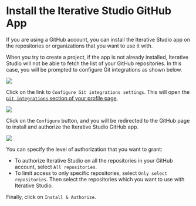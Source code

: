 # Install the Iterative Studio GitHub App

If you are using a GitHub account, you can install the Iterative Studio app on
the repositories or organizations that you want to use it with.

When you try to create a project, if the app is not already installed, Iterative
Studio will not be able to fetch the list of your GitHub repositories. In this
case, you will be prompted to configure Git integrations as shown below.

![](https://static.iterative.ai/img/studio/configure_git_integrations_v2.png)

Click on the link to `Configure Git integrations settings`. This will open the
[`Git integrations` section of your profile page](/doc/studio/user-guide/account-and-billing#git-integrations).

![](https://static.iterative.ai/img/studio/configure_github.png)

Click on the `Configure` button, and you will be redirected to the GitHub page
to install and authorize the Iterative Studio GitHub app.

![](https://static.iterative.ai/img/studio/authorize_app_on_github_v2.png)

You can specify the level of authorization that you want to grant:

- To authorize Iterative Studio on all the repositories in your GitHub account,
  select `All repositories`.
- To limit access to only specific repositories, select
  `Only select repositories`. Then select the repositories which you want to use
  with Iterative Studio.

Finally, click on `Install & Authorize`.
